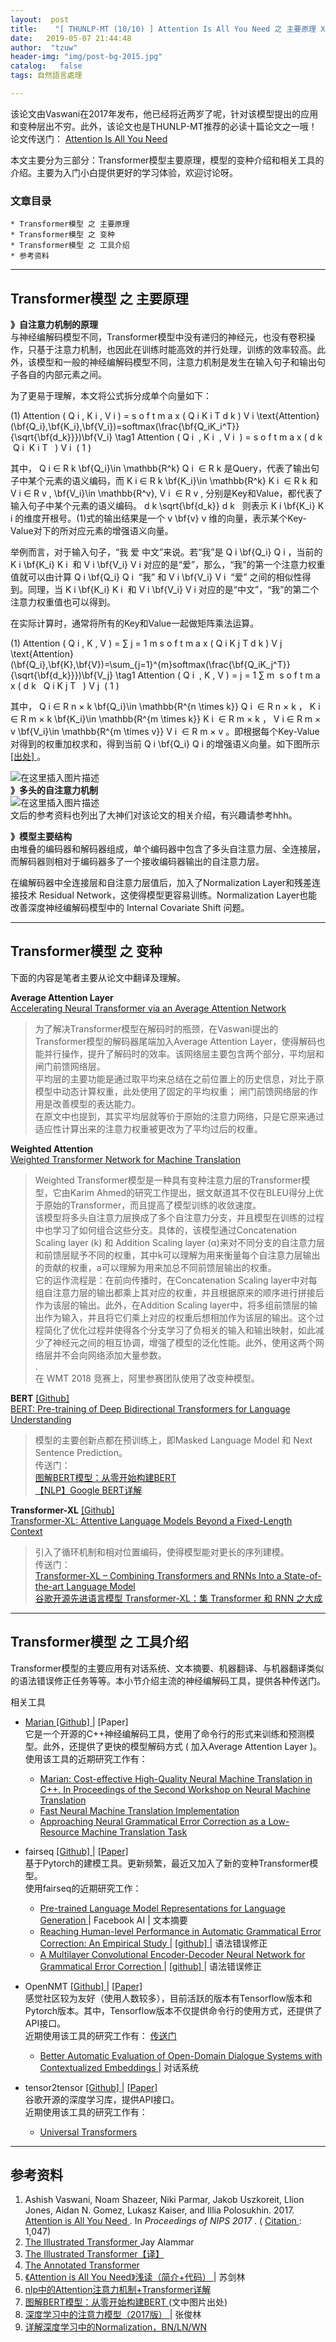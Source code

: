 ```yaml
---
layout:  post
title:    "[ THUNLP-MT (10/10) ] Attention Is All You Need 之 主要原理 X 工具介绍 X 变种 | Transformer模型 + 注意力机制 + 谷歌"
date:   2019-05-07 21:44:48                    
author:  "tzuw"
header-img: "img/post-bg-2015.jpg"
catalog:   false
tags: 自然語言處理

---
```

该论文由Vaswani在2017年发布，他已经将近两岁了呢，针对该模型提出的应用和变种层出不穷。此外，该论文也是THUNLP-MT推荐的必读十篇论文之一哦！  
论文传送门： [ Attention Is All You Need ](http://arxiv.org/abs/1706.03762)

本文主要分为三部分：Transformer模型主要原理，模型的变种介绍和相关工具的介绍。主要为入门小白提供更好的学习体验，欢迎讨论呀。

###  文章目录

    * Transformer模型 之 主要原理 
    * Transformer模型 之 变种 
    * Transformer模型 之 工具介绍 
    * 参考资料 

* * *

##  Transformer模型 之 主要原理

**》自注意力机制的原理**  
与神经编解码模型不同，Transformer模型中没有递归的神经元，也没有卷积操作，只基于注意力机制，也因此在训练时能高效的并行处理，训练的效率较高。此外，该模型和一般的神经编解码模型不同，注意力机制是发生在输入句子和输出句子各自的内部元素之间。

为了更易于理解，本文将公式拆分成单个向量如下：

(1)  Attention  (  Q  i  ,  K  i  ,  V  i  )  =  s  o  f  t  m  a  x  (  Q  i
K  i  T  d  k  )  V  i
\text{Attention}(\bf{Q_i},\bf{K_i},\bf{V_i})=softmax(\frac{\bf{Q_iK_i^T}}{\sqrt{\bf{d_k}}})\bf{V_i}
\tag1  Attention  (  Q  i  ​  ,  K  i  ​  ,  V  i  ​  )  =  s  o  f  t  m  a
x  (  d  k  ​  ​  Q  i  ​  K  i  T  ​  ​  )  V  i  ​  (  1  )

其中，  Q  i  ∈  R  k  \bf{Q_i}\in \mathbb{R^k}  Q  i  ​  ∈  R  k
是Query，代表了输出句子中某个元素的语义编码，而  K  i  ∈  R  k  \bf{K_i}\in \mathbb{R^k}  K  i  ​
∈  R  k  和  V  i  ∈  R  v  ,  \bf{V_i}\in \mathbb{R^v},  V  i  ​  ∈  R  v  ,
分别是Key和Value，都代表了输入句子中某个元素的语义编码。  d  k  \sqrt{\bf{d_k}}  d  k  ​  ​  则表示  K  i
\bf{K_i}  K  i  ​  的维度开根号。(1)式的输出结果是一个  v  \bf{v}  v  维的向量，表示某个Key-Value对下的所对应元素的增强语义向量。

举例而言，对于输入句子，“我 爱 中文”来说。若“我”是  Q  i  \bf{Q_i}  Q  i  ​  ，当前的  K  i  \bf{K_i}  K
i  ​  和  V  i  \bf{V_i}  V  i  ​  对应的是“爱”，那么，“我”的第一个注意力权重值就可以由计算  Q  i
\bf{Q_i}  Q  i  ​  “我” 和  V  i  \bf{V_i}  V  i  ​  “爱” 之间的相似性得到。同理，当  K  i
\bf{K_i}  K  i  ​  和  V  i  \bf{V_i}  V  i  ​  对应的是“中文”，“我”的第二个注意力权重值也可以得到。

在实际计算时，通常将所有的Key和Value一起做矩阵乘法运算。

(1)  Attention  (  Q  i  ,  K  ,  V  )  =  ∑  j  =  1  m  s  o  f  t  m  a  x
(  Q  i  K  j  T  d  k  )  V  j
\text{Attention}(\bf{Q_i},\bf{K},\bf{V})=\sum_{j=1}^{m}softmax(\frac{\bf{Q_iK_j^T}}{\sqrt{\bf{d_k}}})\bf{V_j}
\tag1  Attention  (  Q  i  ​  ,  K  ,  V  )  =  j  =  1  ∑  m  ​  s  o  f  t
m  a  x  (  d  k  ​  ​  Q  i  ​  K  j  T  ​  ​  )  V  j  ​  (  1  )

其中，  Q  i  ∈  R  n  ×  k  \bf{Q_i}\in \mathbb{R^{n \times k}}  Q  i  ​  ∈  R
n  ×  k  ，  K  i  ∈  R  m  ×  k  \bf{K_i}\in \mathbb{R^{m \times k}}  K  i  ​
∈  R  m  ×  k  ，  V  i  ∈  R  m  ×  v  \bf{V_i}\in \mathbb{R^{m \times v}}  V
i  ​  ∈  R  m  ×  v  。即根据每个Key-Value对得到的权重加权求和，得到当前  Q  i  \bf{Q_i}  Q  i  ​
的增强语义向量。如下图所示 [ [出处] ](http://mp.weixin.qq.com/s/HOt11jG0DhhVuFWYhKNXtg) 。

![在这里插入图片描述](http://img-blog.csdnimg.cn/20190505171032364.png?x-oss-process=image/watermark,type_ZmFuZ3poZW5naGVpdGk,shadow_10,text_aHR0cHM6Ly90enV3cGt1LmJsb2cuY3Nkbi5uZXQ=,size_16,color_FFFFFF,t_70#pic_center)  
**》多头的自注意力机制**  
![在这里插入图片描述](http://img-blog.csdnimg.cn/2019050521250866.png)  
文后的参考资料也列出了大神们对该论文的相关介绍，有兴趣请参考hhh。

**》模型主要结构**  
由堆叠的编码器和解码器组成，单个编码器中包含了多头自注意力层、全连接层，而解码器则相对于编码器多了一个接收编码器输出的自注意力层。

在编解码器中全连接层和自注意力层值后，加入了Normalization Layer和残差连接技术 Residual
Network，这使得模型更容易训练。Normalization Layer也能改善深度神经编解码模型中的 Internal Covariate Shift
问题。

* * *

##  Transformer模型 之 变种

下面的内容是笔者主要从论文中翻译及理解。

**Average Attention Layer**  
[ Accelerating Neural Transformer via an Average Attention Network](http://arxiv.org/abs/1805.00631)

> 为了解决Transformer模型在解码时的瓶颈，在Vaswani提出的Transformer模型的解码器尾端加入Average Attention
Layer，使得解码也能并行操作，提升了解码时的效率。该网络层主要包含两个部分，平均层和闸门前馈网络层。  
>  平均层的主要功能是通过取平均来总结在之前位置上的历史信息，对比于原模型中动态计算权重，此处使用了固定的平均权重；
闸门前馈网络层的作用是改善模型的表达能力。  
>  在原文中也提到，其实平均层就等价于原始的注意力网络，只是它原来通过适应性计算出来的注意力权重被更改为了平均过后的权重。

**Weighted Attention**  
[ Weighted Transformer Network for Machine Translation](http://arxiv.org/abs/1711.02132)

> Weighted Transformer模型是一种具有变种注意力层的Transformer模型，它由Karim
Ahmed的研究工作提出，据文献道其不仅在BLEU得分上优于原始的Transformer，而且提高了模型训练的收敛速度。  
>  该模型将多头自注意力层换成了多个自注意力分支，并且模型在训练的过程中也学习了如何组合这些分支。具体的，该模型通过Concatenation
Scaling layer (k) 和 Addition Scaling layer
(α)来对不同分支的自注意力层和前馈层赋予不同的权重，其中k可以理解为用来衡量每个自注意力层输出的贡献的权重，a可以理解为用来加总不同前馈层输出的权重。  
>  它的运作流程是：在前向传播时，在Concatenation Scaling
layer中对每组自注意力层的输出都乘上其对应的权重，并且根据原来的顺序进行拼接后作为该层的输出。此外，在Addition Scaling
layer中，将多组前馈层的输出作为输入，并且将它们乘上对应的权重后想相加作为该层的输出。这个过程简化了优化过程并使得各个分支学习了负相关的输入和输出映射，如此减少了神经元之间的相互协调，增强了模型的泛化性能。此外，使用这两个网络层并不会向网络添加大量参数。  
>  .  
>  在 WMT 2018 竞赛上，阿里参赛团队使用了改变种模型。

**BERT** [ [Github] ](http://github.com/google-research/bert)  
[ BERT: Pre-training of Deep Bidirectional Transformers for Language
Understanding ](http://arxiv.org/abs/1810.04805)

> 模型的主要创新点都在预训练上，即Masked Language Model 和 Next Sentence Prediction。  
>  传送门：  
>  [ 图解BERT模型：从零开始构建BERT ](http://mp.weixin.qq.com/s/HOt11jG0DhhVuFWYhKNXtg)  
>  [ 【NLP】Google BERT详解 ](http://zhuanlan.zhihu.com/p/46652512)

**Transformer-XL** [ [Github] ](http://github.com/kimiyoung/transformer-xl)  
[ Transformer-XL: Attentive Language Models Beyond a Fixed-Length Context](http://arxiv.org/abs/1901.02860)

> 引入了循环机制和相对位置编码，使得模型能对更长的序列建模。  
>  传送门：  
>  [ Transformer-XL – Combining Transformers and RNNs Into a State-of-the-art
Language Model ](http://www.lyrn.ai/2019/01/16/transformer-xl-sota-language-model/)  
>  [ 谷歌开源先进语言模型 Transformer-XL：集 Transformer 和 RNN 之大成](http://www.infoq.cn/article/wt-KaTfcsAv9E7exzIkF)

* * *

##  Transformer模型 之 工具介绍

Transformer模型的主要应用有对话系统、文本摘要、机器翻译、与机器翻译类似的语法错误修正任务等等。本小节介绍主流的神经编解码工具，提供各种传送门。

相关工具

  * [ Marian ](http://marian-nmt.github.io/) [ [Github] ](http://github.com/marian-nmt/marian) | [Paper]   
它是一个开源的C++神经编解码工具，使用了命令行的形式来训练和预测模型。此外，还提供了更快的模型解码方式 ( 加入Average Attention
Layer )。使用该工具的近期研究工作有：

    * [ Marian: Cost-effective High-Quality Neural Machine Translation in C++. In Proceedings of the Second Workshop on Neural Machine Translation ](http://arxiv.org/abs/1805.12096)
    * [ Fast Neural Machine Translation Implementation ](http://arxiv.org/abs/1805.09863)
    * [ Approaching Neural Grammatical Error Correction as a Low-Resource Machine Translation Task ](http://arxiv.org/abs/1804.05940)
  * fairseq [ [Github] ](http://github.com/pytorch/fairseq) | [ [Paper] ](http://www.aclweb.org/anthology/P18-4020)   
基于Pytorch的建模工具。更新频繁，最近又加入了新的变种Transformer模型。  
使用fairseq的近期研究工作：

    * [ Pre-trained Language Model Representations for Language Generation ](http://arxiv.org/pdf/1903.09722.pdf?fbclid=IwAR11P4KK9ninhdkj579oaM2OllbWE6TynuuY8SbHXxod4diXaI9n18C5ARw) | Facebook AI | 文本摘要 
    * [ Reaching Human-level Performance in Automatic Grammatical Error Correction: An Empirical Study ](http://arxiv.org/abs/1807.01270) | [ [github] ](http://github.com/rgcottrell/pytorch-human-performance-gec) | 语法错误修正 
    * [ A Multilayer Convolutional Encoder-Decoder Neural Network for Grammatical Error Correction ](http://www.aaai.org/ocs/index.php/AAAI/AAAI18/paper/viewFile/17308/16137) | [ [github] ](http://github.com/nusnlp/mlconvgec2018) | 语法错误修正 
  * OpenNMT [ [Github] ](http://github.com/OpenNMT/OpenNMT-tf) | [ [Paper] ](http://arxiv.org/abs/1701.02810)   
感觉社区较为友好（使用人数较多），目前活跃的版本有Tensorflow版本和Pytorch版本。其中，Tensorflow版本不仅提供命令行的使用方式，还提供了API接口。  
近期使用该工具的研究工作有： [ 传送门 ](http://opennmt.net/OpenNMT/references/)

    * [ Better Automatic Evaluation of Open-Domain Dialogue Systems with Contextualized Embeddings ](http://arxiv.org/abs/1904.10635) | 对话系统 
  * tensor2tensor [ [Github] ](http://github.com/tensorflow/tensor2tensor) | [ [Paper] ](http://arxiv.org/abs/1803.07416)   
谷歌开源的深度学习库，提供API接口。  
近期使用该工具的研究工作有：

    * [ Universal Transformers ](http://arxiv.org/abs/1807.03819)

* * *

##  参考资料

  1. Ashish Vaswani, Noam Shazeer, Niki Parmar, Jakob Uszkoreit, Llion Jones, Aidan N. Gomez, Lukasz Kaiser, and Illia Polosukhin. 2017. [ Attention is All You Need ](http://papers.nips.cc/paper/7181-attention-is-all-you-need.pdf) . In _Proceedings of NIPS 2017_ . ( [ Citation ](http://scholar.google.com/scholar?cites=2960712678066186980&as_sdt=2005&sciodt=0,5&hl=en) : 1,047) 
  2. [ The Illustrated Transformer ](http://jalammar.github.io/illustrated-transformer/) Jay Alammar 
  3. [ The Illustrated Transformer【译】 ](http://blog.csdn.net/yujianmin1990/article/details/85221271)
  4. [ The Annotated Transformer ](http://nlp.seas.harvard.edu/2018/04/03/attention.html)
  5. [ 《Attention is All You Need》浅读（简介+代码） ](http://kexue.fm/archives/4765) | 苏剑林 
  6. [ nlp中的Attention注意力机制+Transformer详解 ](http://zhuanlan.zhihu.com/p/53682800)
  7. [ 图解BERT模型：从零开始构建BERT ](http://mp.weixin.qq.com/s/HOt11jG0DhhVuFWYhKNXtg) (文中图片出处) 
  8. [ 深度学习中的注意力模型（2017版） ](http://zhuanlan.zhihu.com/p/37601161) | 张俊林 
  9. [ 详解深度学习中的Normalization，BN/LN/WN ](http://zhuanlan.zhihu.com/p/33173246)

